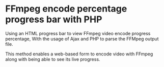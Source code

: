 # FFmpeg encode percentage progress bar with PHP

Using an HTML progress bar to view FFmpeg video encode progress percentage, With the usage of Ajax and PHP to parse the FFMpeg output file.

This method enables a web-based form to encode video with FFmpeg along with being able to see its live progress.

